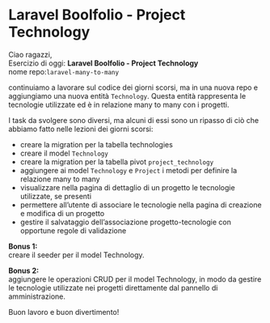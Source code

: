 # Laravel Boolfolio - Project Technology

Ciao ragazzi,  
Esercizio di oggi: **Laravel Boolfolio - Project Technology**  
nome repo:`laravel-many-to-many`

continuiamo a lavorare sul codice dei giorni scorsi, ma in una nuova repo e aggiungiamo una nuova entità `Technology`. Questa entità rappresenta le tecnologie utilizzate ed è in relazione many to many con i progetti.

I task da svolgere sono diversi, ma alcuni di essi sono un ripasso di ciò che abbiamo fatto nelle lezioni dei giorni scorsi:

-   creare la migration per la tabella technologies
-   creare il model `Technology`
-   creare la migration per la tabella pivot `project_technology`
-   aggiungere ai model `Technology` e `Project` i metodi per definire la relazione many to many
-   visualizzare nella pagina di dettaglio di un progetto le tecnologie utilizzate, se presenti
-   permettere all’utente di associare le tecnologie nella pagina di creazione e modifica di un progetto
-   gestire il salvataggio dell’associazione progetto-tecnologie con opportune regole di validazione

**Bonus 1:**  
creare il seeder per il model Technology.

**Bonus 2:**  
aggiungere le operazioni CRUD per il model Technology, in modo da gestire le tecnologie utilizzate nei progetti direttamente dal pannello di amministrazione.

Buon lavoro e buon divertimento!
